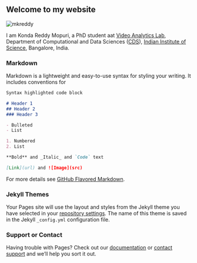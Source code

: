 ## Welcome to my website

![mkreddy](images/kreddy_sr.jpg|width=100)

I am Konda Reddy Mopuri, a PhD student aat [Video Analytics Lab](http://val.serc.iisc.ernet.in/), Department of Computational and Data Sciences ([CDS](http://cds.iisc.ac.in/)), [Indian Institute of Science](http://iisc.ac.in), Bangalore, India.

### Markdown

Markdown is a lightweight and easy-to-use syntax for styling your writing. It includes conventions for

```markdown
Syntax highlighted code block

# Header 1
## Header 2
### Header 3

- Bulleted
- List

1. Numbered
2. List

**Bold** and _Italic_ and `Code` text

[Link](url) and ![Image](src)
```

For more details see [GitHub Flavored Markdown](https://guides.github.com/features/mastering-markdown/).

### Jekyll Themes

Your Pages site will use the layout and styles from the Jekyll theme you have selected in your [repository settings](https://github.com/mopurikreddy/mkreddy.github.io/settings). The name of this theme is saved in the Jekyll `_config.yml` configuration file.

### Support or Contact

Having trouble with Pages? Check out our [documentation](https://help.github.com/categories/github-pages-basics/) or [contact support](https://github.com/contact) and we’ll help you sort it out.
